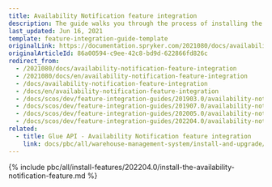 ```yaml
---
title: Availability Notification feature integration
description: The guide walks you through the process of installing the Product is Available Again feature into the project.
last_updated: Jun 16, 2021
template: feature-integration-guide-template
originalLink: https://documentation.spryker.com/2021080/docs/availability-notification-feature-integration
originalArticleId: 86a00594-c9ee-42c8-bd9d-622866fd826c
redirect_from:
  - /2021080/docs/availability-notification-feature-integration
  - /2021080/docs/en/availability-notification-feature-integration
  - /docs/availability-notification-feature-integration
  - /docs/en/availability-notification-feature-integration
  - /docs/scos/dev/feature-integration-guides/201903.0/availability-notification-feature-integration.html
  - /docs/scos/dev/feature-integration-guides/201907.0/availability-notification-feature-integration.html
  - /docs/scos/dev/feature-integration-guides/202005.0/availability-notification-feature-integration.html
  - /docs/scos/dev/feature-integration-guides/202204.0/availability-notification-feature-integration.html
related:
  - title: Glue API - Availability Notification feature integration
    link: docs/pbc/all/warehouse-management-system/install-and-upgrade/install-the-availability-notification-glue-api.html
---
```


{% include pbc/all/install-features/202204.0/install-the-availability-notification-feature.md %} <!-- To edit, see /_includes/pbc/all/install-features/202204.0/install-the-availability-notification-feature.md -->
